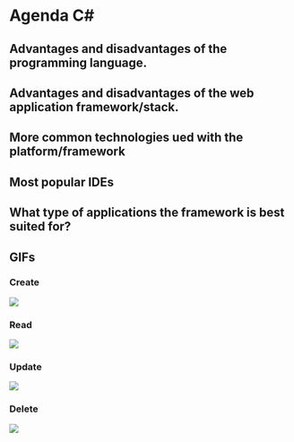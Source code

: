 # Agenda C#

## Advantages and disadvantages of the programming language.
## Advantages and disadvantages of the web application framework/stack.
## More common technologies ued with the platform/framework
## Most popular IDEs
## What type of applications the framework is best suited for?
## GIFs
### Create
![](NodeCreate.gif)
### Read
![](NodeRead.gif)
### Update
![](NodeEdit.gif)
### Delete
![](NodeDelete.gif)
